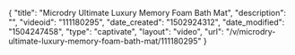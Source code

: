 {
    "title": "Microdry Ultimate Luxury Memory Foam Bath Mat",
    "description": "",
    "videoid": "111180295",
    "date_created": "1502924312",
    "date_modified": "1504247458",
    "type": "captivate",
    "layout": "video",
    "url": "\/v\/microdry-ultimate-luxury-memory-foam-bath-mat\/111180295"
}